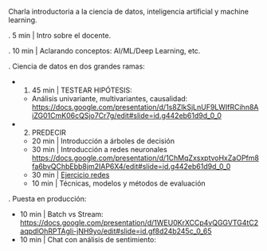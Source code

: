Charla introductoria a la ciencia de datos, inteligencia artificial y machine learning.

. 5 min | Intro sobre el docente.

. 10 min | Aclarando conceptos: AI/ML/Deep Learning, etc.

. Ciencia de datos en dos grandes ramas:
- 1) 45 min | TESTEAR HIPÓTESIS:
  - Análisis univariante, multivariantes, causalidad: https://docs.google.com/presentation/d/1s8ZIkSjLnUF9LWIfRCihn8AiZG01CmK06cQSjo7Cr7g/edit#slide=id.g442eb61d9d_0_0

- 2) PREDECIR
  - 20 min | Introducción a árboles de decisión
  - 30 min | Introducción a redes neuronales https://docs.google.com/presentation/d/1ChMqZxsxptvoHxZaOPfm8fa6bvQChbEbb8jm2IAP6X4/edit#slide=id.g442eb61d9d_0_0
  - 30 min | [Ejercicio redes](https://colab.research.google.com/github/JotaBlanco/TheValley/blob/main/Advanced_ML_AI/Clase_03_Intro_Redes_Neuronales/03B_Introducci%C3%B3n_reconocimiento_de_imagen_con_Redes_Neuronales.ipynb#scrollTo=ClrCwZk74E8u)
  - 10 min | Técnicas, modelos y métodos de evaluación

. Puesta en producción:
- 10 min | Batch vs Stream: https://docs.google.com/presentation/d/1WEU0KrXCCp4vQGGVTG4tC2aqpdlOhRPTAgli-jNH9yo/edit#slide=id.gf8d24b245c_0_65
- 10 min | Chat con análisis de sentimiento: 
